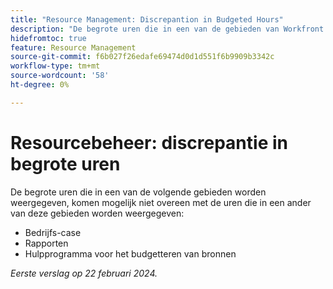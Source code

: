 ```yaml
---
title: "Resource Management: Discrepantion in Budgeted Hours"
description: "De begrote uren die in een van de gebieden van Workfront worden weergegeven, komen mogelijk niet overeen met die in een ander gebied."
hidefromtoc: true
feature: Resource Management
source-git-commit: f6b027f26edafe69474d0d1d551f6b9909b3342c
workflow-type: tm+mt
source-wordcount: '58'
ht-degree: 0%

---
```



# Resourcebeheer: discrepantie in begrote uren

De begrote uren die in een van de volgende gebieden worden weergegeven, komen mogelijk niet overeen met de uren die in een ander van deze gebieden worden weergegeven:

* Bedrijfs-case
* Rapporten
* Hulpprogramma voor het budgetteren van bronnen

_Eerste verslag op 22 februari 2024._
